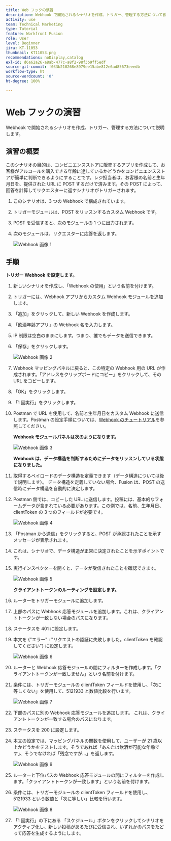 ```yaml
---
title: Web フックの演習
description: Webhook で開始されるシナリオを作成、トリガー、管理する方法について説明します。
activity: use
team: Technical Marketing
type: Tutorial
feature: Workfront Fusion
role: User
level: Beginner
jira: KT-11053
thumbnail: KT11053.png
recommendations: noDisplay,catalog
exl-id: d6a62a26-a8ab-477c-a8f2-98f3b9ff5edf
source-git-commit: f033b210268e8979ee15abe812e6ad85673eeedb
workflow-type: ht
source-wordcount: '0'
ht-degree: 100%

---
```


# Web フックの演習

Webhook で開始されるシナリオを作成、トリガー、管理する方法について説明します。

## 演習の概要

このシナリオの目的は、コンビニエンスストアに販売するアプリを作成して、お客様がアルコールを購入できる年齢に達しているかどうかをコンビニエンスストアが簡単に判断できるようにすることです。レジ担当者は、お客様の名前と生年月日を、提供された URL に POST するだけで済みます。その POST によって、回答を計算してリクエスターに返すシナリオがトリガーされます。

1. このシナリオは、3 つの Webhook で構成されています。
1. トリガーモジュールは、POST をリッスンするカスタム Webhook です。
1. POST を受信すると、次のモジュールの 1 つに出力されます。
1. 次のモジュールは、リクエスターに応答を返します。

   ![Webhook 画像 1](../12-exercises/assets/webhooks-walkthrough-1.png)

## 手順

**トリガー Webhook を設定します。**

1. 新しいシナリオを作成し、「Webhook の使用」という名前を付けます。
1. トリガーには、Webhook アプリからカスタム Webhook モジュールを追加します。
1. 「追加」をクリックして、新しい Webhook を作成します。
1. 「飲酒年齢アプリ」の Webhook 名を入力します。
1. IP 制限は空白のままにします。つまり、誰でもデータを送信できます。
1. 「保存」をクリックします。


   ![Webhook 画像 2](../12-exercises/assets/webhooks-walkthrough-2.png)

1. Webhook マッピングパネルに戻ると、この特定の Webhook 用の URL が作成されます。「アドレスをクリップボードにコピー」をクリックして、その URL をコピーします。
1. 「OK」をクリックします。
1. 「1 回実行」をクリックします。
1. Postman で URL を使用して、名前と生年月日をカスタム Webhook に送信します。Postman の設定手順については、[Webhook のチュートリアル](https://experienceleague.adobe.com/docs/workfront-learn/tutorials-workfront/fusion/beyond-basic-modules/webhooks-walkthrough.html?lang=ja)を参照してください。

   **Webhook モジュールパネルは次のようになります。**

   ![Webhook 画像 3](../12-exercises/assets/webhooks-walkthrough-3.png)

   **Webhook は、データ構造を判断するためにデータをリッスンしている状態になりました。**

1. 取得するペイロードのデータ構造を定義できます（データ構造については後で説明します）。 データ構造を定義していない場合、Fusion は、POST の送信時にデータ構造を自動的に決定します。
1. Postman 側では、コピーした URL に送信します。投稿には、基本的なフォームデータが含まれている必要があります。この例では、名前、生年月日、clientToken の 3 つのフィールドが必要です。

   ![Webhook 画像 4](../12-exercises/assets/webhooks-walkthrough-4.png)

1. 「Postman から送信」をクリックすると、POST が承認されたことを示すメッセージが表示されます。
1. これは、シナリオで、データ構造が正常に決定されたことを示すポイントです。
1. 実行インスペクターを開くと、データが受信されたことを確認できます。

   ![Webhook 画像 5](../12-exercises/assets/webhooks-walkthrough-5.png)

   **クライアントトークンのルーティングを設定します。**

1. ルーターをトリガーモジュールに追加します。
1. 上部のパスに Webhook 応答モジュールを追加します。これは、クライアントトークンが一致しない場合のパスになります。
1. ステータスを 401 に設定します。
1. 本文を {&quot;エラー&quot; : &quot;リクエストの認証に失敗しました。clientToken を確認してください&quot;} に設定します。

   ![Webhook 画像 6](../12-exercises/assets/webhooks-walkthrough-6.png)

1. ルーターと Webhook 応答モジュールの間にフィルターを作成します。「クライアントトークンが一致しません」という名前を付けます。
1. 条件には、トリガーモジュールの clientToken フィールドを使用し、「次に等しくない」を使用して、5121933 と数値比較を行います。

   ![Webhook 画像 7](../12-exercises/assets/webhooks-walkthrough-7.png)

1. 下部のパスに別の Webhook 応答モジュールを追加します。 これは、クライアントトークンが一致する場合のパスになります。
1. ステータスを 200 に設定します。
1. 本文の設定では、マッピングパネルの関数を使用して、ユーザーが 21 歳以上かどうかをテストします。そうであれば「あんたは飲酒が可能な年齢です」、そうでなければ「残念ですが…」を返します。

   ![Webhook 画像 9](../12-exercises/assets/webhooks-walkthrough-9.png)

1. ルーターと下位パスの Webhook 応答モジュールの間にフィルターを作成します。「クライアントトークンが一致します」という名前を付けます。
1. 条件には、トリガーモジュールの clientToken フィールドを使用し、5121933 という数値と「次に等しい」比較を行います。


   ![Webhook 画像 8](../12-exercises/assets/webhooks-walkthrough-8.png)

1. 「1 回実行」の下にある 「スケジュール」ボタンをクリックしてシナリオをアクティブ化し、新しい投稿があるたびに受信され、いずれかのパスをたどって応答を生成するようにします。

